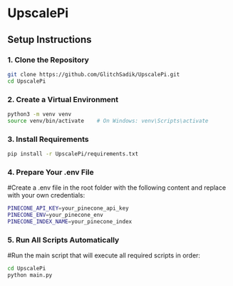 # UpscalePi

## Setup Instructions

### 1. Clone the Repository
```bash
git clone https://github.com/GlitchSadik/UpscalePi.git
cd UpscalePi
```
### 2. Create a Virtual Environment
```bash
python3 -m venv venv
source venv/bin/activate    # On Windows: venv\Scripts\activate
```
### 3. Install Requirements
```bash
pip install -r UpscalePi/requirements.txt
```
### 4. Prepare Your .env File
#Create a .env file in the root folder with the following content and replace with your own credentials:
```bash
PINECONE_API_KEY=your_pinecone_api_key
PINECONE_ENV=your_pinecone_env
PINECONE_INDEX_NAME=your_pinecone_index
```
### 5. Run All Scripts Automatically
#Run the main script that will execute all required scripts in order:
```bash
cd UpscalePi
python main.py
```
